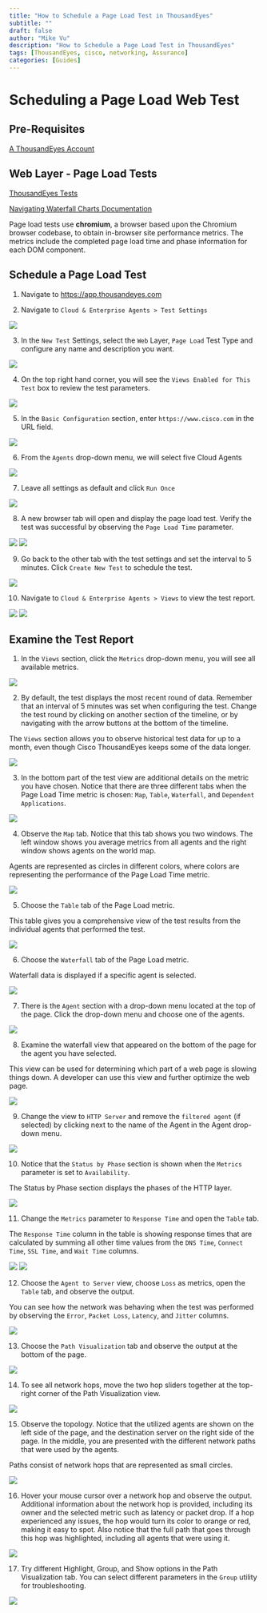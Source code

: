 ```yaml
---
title: "How to Schedule a Page Load Test in ThousandEyes"
subtitle: ""
draft: false
author: "Mike Vu"
description: "How to Schedule a Page Load Test in ThousandEyes"
tags: [ThousandEyes, cisco, networking, Assurance]
categories: [Guides]
---
```


# Scheduling a Page Load Web Test

## Pre-Requisites

<a href ="https://docs.thousandeyes.com/product-documentation/getting-started/getting-started-with-account-setup">A ThousandEyes Account</a>


## Web Layer - Page Load Tests

<a href = "https://docs.thousandeyes.com/product-documentation/tests">ThousandEyes Tests</a>

<a href = "https://docs.thousandeyes.com/product-documentation/browser-synthetics/navigating-waterfall-charts-for-page-load-and-transaction-tests"> Navigating Waterfall Charts Documentation</a>

Page load tests use **chromium**, a browser based upon the Chromium browser codebase, to obtain in-browser site performance metrics. The metrics include the completed page load time and phase information for each DOM component.

## Schedule a Page Load Test

1. Navigate to https://app.thousandeyes.com

2. Navigate to `Cloud & Enterprise Agents > Test Settings`

<img src="test-settings.png">

3. In the `New Test` Settings, select the `Web` Layer, `Page Load` Test Type and configure any name and description you want.

<img src="add-test.png">

4. On the top right hand corner, you will see the `Views Enabled for This Test` box to review the test parameters.

<img src="test-parameters.png">

5. In the `Basic Configuration` section, enter `https://www.cisco.com` in the URL field. 

<img src="basic-configuration.png">

6. From the `Agents` drop-down menu, we will select five Cloud Agents

<img src="select-agents.png">


7. Leave all settings as default and click `Run Once`

<img src="five-agents-run.png">

8. A new browser tab will open and display the page load test. Verify the test was successful by observing the `Page Load Time` parameter. 

<img src="page-load.png">

<img src="page-load-map.png">

9. Go back to the other tab with the test settings and set the interval to 5 minutes. Click `Create New Test` to schedule the test. 

<img src="five-minute-basic.png">

10. Navigate to `Cloud & Enterprise Agents > Views` to view the test report.

<img src="views.png">

<img src="page-load-save.png">

## Examine the Test Report

1. In the `Views` section, click the `Metrics` drop-down menu, you will see all available metrics. 

<img src="views-metrics.png">

2. By default, the test displays the most recent round of data. Remember that an interval of 5 minutes was set when configuring the test. Change the test round by clicking on another section of the timeline, or by navigating with the arrow buttons at the bottom of the timeline.

The `Views` section allows you to observe historical test data for up to a month, even though Cisco ThousandEyes keeps some of the data longer.

<img src="page-load-graph.png">

3. In the bottom part of the test view are additional details on the metric you have chosen. Notice that there are three different tabs when the Page Load Time metric is chosen: `Map`, `Table`, `Waterfall`, and `Dependent Applications`.

<img src="bottom-test-view.png">

4. Observe the `Map` tab. Notice that this tab shows you two windows. The left window shows you average metrics from all agents and the right window shows agents on the world map.

Agents are represented as circles in different colors, where colors are representing the performance of the Page Load Time metric.


<img src="map.png">

5. Choose the `Table` tab of the Page Load metric.

This table gives you a comprehensive view of the test results from the individual agents that performed the test.

<img src="table.png">

6. Choose the `Waterfall` tab of the Page Load metric.

Waterfall data is displayed if a specific agent is selected.

<img src="waterfall.png">

7. There is the `Agent` section with a drop-down menu located at the top of the page. Click the drop-down menu and choose one of the agents.

<img src="waterfall-agent.png">


8. Examine the waterfall view that appeared on the bottom of the page for the agent you have selected.

This view can be used for determining which part of a web page is slowing things down. A developer can use this view and further optimize the web page.

<img src="waterfall-components.png">

9. Change the view to `HTTP Server` and remove the `filtered agent` (if selected) by clicking next to the name of the Agent in the Agent drop-down menu.

<img src="http-server.png">

10. Notice that the `Status by Phase` section is shown when the `Metrics` parameter is set to `Availability`.

The Status by Phase section displays the phases of the HTTP layer.

<img src="status-by-phase.png">

11. Change the `Metrics` parameter to `Response Time` and open the `Table` tab.

The `Response Time` column in the table is showing response times that are calculated by summing all other time values from the `DNS Time`, `Connect Time`, `SSL Time`, and `Wait Time` columns.

<img src="response-time-metric.png">

<img src="response-time-table.png">

12. Choose the `Agent to Server` view, choose `Loss` as metrics, open the `Table` tab, and observe the output.

You can see how the network was behaving when the test was performed by observing the `Error`, `Packet Loss`, `Latency`, and `Jitter` columns.

<img src="agent-to-server.png">

13. Choose the `Path Visualization` tab and observe the output at the bottom of the page.

<img src="path-visualization.png">

14. To see all network hops, move the two hop sliders together at the top-right corner of the Path Visualization view.

<img src="more-hops.png">

15. Observe the topology. Notice that the utilized agents are shown on the left side of the page, and the destination server on the right side of the page. In the middle, you are presented with the different network paths that were used by the agents.

Paths consist of network hops that are represented as small circles.

<img src="agents-hops.png">

16. Hover your mouse cursor over a network hop and observe the output. Additional information about the network hop is provided, including its owner and the selected metric such as latency or packet drop. If a hop experienced any issues, the hop would turn its color to orange or red, making it easy to spot. Also notice that the full path that goes through this hop was highlighted, including all agents that were using it.

<img src="hop-details.png">

17. Try different Highlight, Group, and Show options in the Path Visualization tab. You can select different parameters in the `Group` utility for troubleshooting.

<img src="group.png">


